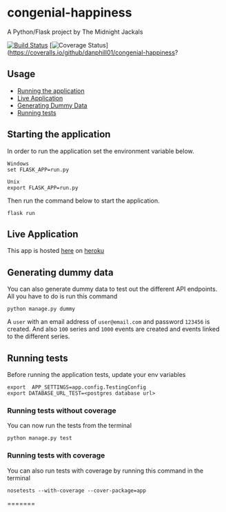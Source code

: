 # congenial-happiness
A Python/Flask project by The Midnight Jackals

[![Build Status](https://travis-ci.org/danphill01/congenial-happiness.svg?branch=master)](https://travis-ci.org/danphill01/congenial-happiness)
[![Coverage Status](https://coveralls.io/repos/github/danphill01/congenial-happiness/badge.svg?branch=master)](https://coveralls.io/github/danphill01/congenial-happiness?

## Usage
- [Running the application](#starting-the-application)
- [Live Application](#live-application)
- [Generating Dummy Data](#generating-dummy-data)
- [Running tests](#running-tests)


## Starting the application
In order to run the application set the environment
variable below.
```
Windows
set FLASK_APP=run.py

Unix
export FLASK_APP=run.py
```
Then run the command below to start the application.
```
flask run
```

## Live Application

This app is hosted [here](https://warm-wildwood-40594.herokuapp.com/) on [heroku](heroku.com)
## Generating dummy data
You can also generate dummy data to test out the
different API endpoints.
All you have to do is run this command

```
python manage.py dummy
```

A `user` with an email address of `user@email.com`
and password `123456` is created. And also `100`
series and `1000` events are created
and events linked to the different series.

## Running tests
Before running the application tests, update your env variables
```
export  APP_SETTINGS=app.config.TestingConfig
export DATABASE_URL_TEST=<postgres database url>
```

### Running tests without coverage
You can now run the tests from the terminal
```
python manage.py test
```

### Running tests with coverage
You can also run tests with coverage by running this command in the terminal
```
nosetests --with-coverage --cover-package=app
```
=======
